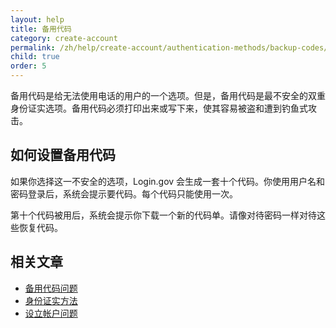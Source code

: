 ```yaml
---
layout: help
title: 备用代码
category: create-account
permalink: /zh/help/create-account/authentication-methods/backup-codes/
child: true
order: 5
---
```


备用代码是给无法使用电话的用户的一个选项。但是，备用代码是最不安全的双重身份证实选项。备用代码必须打印出来或写下来，使其容易被盗和遭到钓鱼式攻击。

## 如何设置备用代码

如果你选择这一不安全的选项，Login.gov 会生成一套十个代码。你使用用户名和密码登录后，系统会提示要代码。每个代码只能使用一次。

第十个代码被用后，系统会提示你下载一个新的代码单。请像对待密码一样对待这些恢复代码。


## 相关文章

* [备用代码问题](/zh/help/trouble-signing-in/authentication/issues-with-backup-codes/)
* [身份证实方法](/zh/help/create-account/authentication-methods/)
* [设立帐户问题](/zh/help/create-account/issues-creating-an-account/)
